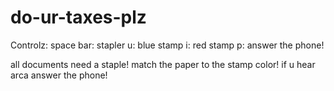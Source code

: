 # do-ur-taxes-plz

Controlz: 
space bar: stapler
u: blue stamp
i: red stamp
p: answer the phone!

all documents need a staple! match the paper to the stamp color! if u hear arca answer the phone! 
